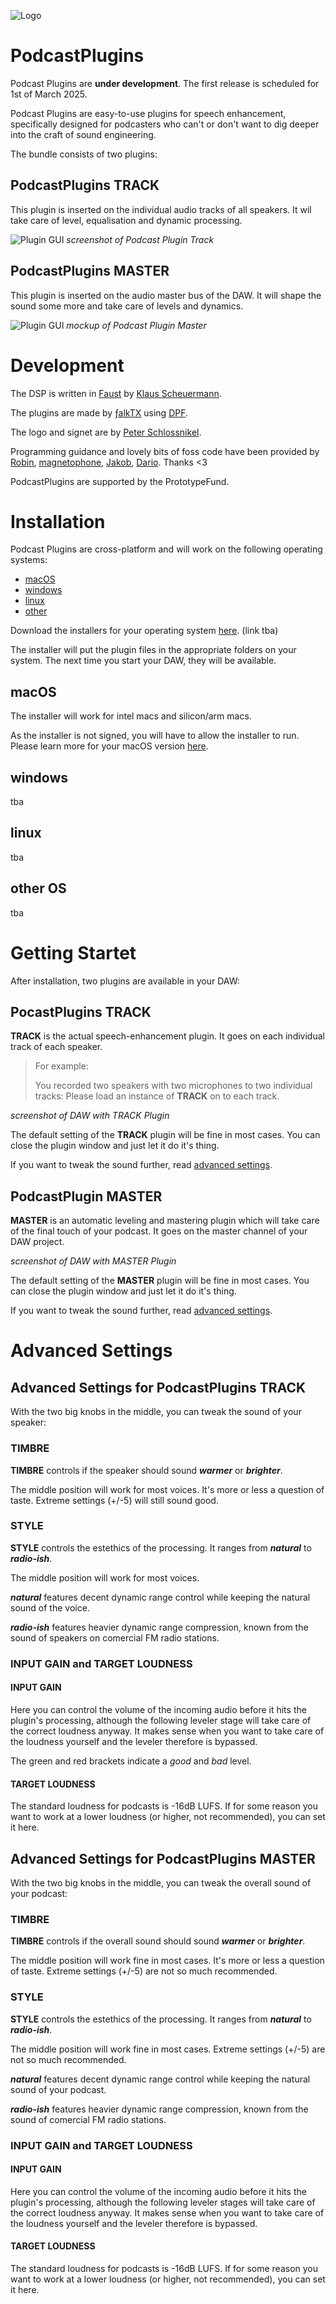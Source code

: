 ![Logo](./artwork/logo_podcast_plugins/track/logo_power_plugins_signet_black.png)


# PodcastPlugins
Podcast Plugins are **under development**. The first release is scheduled for 1st of March 2025.

Podcast Plugins are easy-to-use plugins for speech enhancement, specifically designed for podcasters who can't or don't want to dig deeper into the craft of sound engineering.

The bundle consists of two plugins:

## PodcastPlugins **TRACK**
This plugin is inserted on the individual audio tracks of all speakers. It wil take care of level, equalisation and dynamic processing.

![Plugin GUI](./gui/PodcastPluginTrack_screenshot.png) *screenshot of Podcast Plugin Track*


## PodcastPlugins **MASTER**
This plugin is inserted on the audio master bus of the DAW. It will shape the sound some more and take care of levels and dynamics.

![Plugin GUI](./gui/PodcastPlugin_Master_Mockup.png) *mockup of Podcast Plugin Master*

# Development
The DSP is written in [Faust](https://faust.grame.fr) by [Klaus Scheuermann](https://4ohm.de).

The plugins are made by [ƒalkTX](https://github.com/falkTX) using [DPF](https://github.com/DISTRHO/DPF).

The logo and signet are by [Peter Schlossnikel](https://petriografie.de).

Programming guidance and lovely bits of foss code have been provided by [Robin](https://github.com/x42), [magnetophone](https://github.com/magnetophon), [Jakob](https://gist.github.com/jkbd), [Dario](https://github.com/dariosanfilippo). Thanks <3

PodcastPlugins are supported by the PrototypeFund.

# Installation
Podcast Plugins are cross-platform and will work on the following operating systems:

- [macOS](#install_macos)
- [windows](#install_windows)
- [linux](#install_linux)
- [other](#install_other)

Download the installers for your operating system [here](https://github.com/trummerschlunk/PodcastPlugins/actions). (link tba)

The installer will put the plugin files in the appropriate folders on your system. The next time you start your DAW, they will be available.

## macOS
<a id="install_macos"></a>

The installer will work for intel macs and silicon/arm macs.

As the installer is not signed, you will have to allow the installer to run. Please learn more for your macOS version [here](https://support.apple.com/guide/mac-help/open-a-mac-app-from-an-unknown-developer-mh40616/15.0/mac/15.0).

## windows
<a id="install_windows"></a>
tba

## linux
<a id="install_linux"></a>
tba

## other OS
<a id="install_other"></a>
tba

# Getting Startet
After installation, two plugins are available in your DAW:

## PocastPlugins **TRACK**
**TRACK** is the actual speech-enhancement plugin. It goes on each individual track of each speaker.

> For example:
>
> You recorded two speakers with two microphones to two individual tracks:
> Please load an instance of **TRACK** on to each track.

*screenshot of DAW with TRACK Plugin*

The default setting of the **TRACK** plugin will be fine in most cases. You can close the plugin window and just let it do it's thing.

If you want to tweak the sound further, read [advanced settings](#advanced_settings).

## PodcastPlugin **MASTER**
**MASTER** is an automatic leveling and mastering plugin which will take care of the final touch of your podcast. It goes on the master channel of your DAW project.

*screenshot of DAW with MASTER Plugin*

The default setting of the **MASTER** plugin will be fine in most cases. You can close the plugin window and just let it do it's thing.

If you want to tweak the sound further, read [advanced settings](#advanced_settings).

# Advanced Settings

## Advanced Settings for PodcastPlugins **TRACK**

With the two big knobs in the middle, you can tweak the sound of your speaker:

### **TIMBRE**

**TIMBRE** controls if the speaker should sound ***warmer*** or ***brighter***.

The middle position will work for most voices. It's more or less a question of taste. Extreme settings (+/-5) will still sound good.

### **STYLE**
**STYLE** controls the estethics of the processing. It ranges from ***natural*** to ***radio-ish***.

The middle position will work for most voices.

***natural*** features decent dynamic range control while keeping the natural sound of the voice.

***radio-ish*** features heavier dynamic range compression, known from the sound of speakers on comercial FM radio stations.

### INPUT GAIN and TARGET LOUDNESS

#### INPUT GAIN
Here you can control the volume of the incoming audio before it hits the plugin's processing, although the following leveler stage will take care of the correct loudness anyway. It makes sense when you want to take care of the loudness yourself and the leveler therefore is bypassed.

The green and red brackets indicate a *good* and *bad* level.

#### TARGET LOUDNESS
The standard loudness for podcasts is -16dB LUFS. If for some reason you want to work at a lower loudness (or higher, not recommended), you can set it here.

## Advanced Settings for PodcastPlugins **MASTER**

With the two big knobs in the middle, you can tweak the overall sound of your podcast:

### **TIMBRE**

**TIMBRE** controls if the overall sound should sound ***warmer*** or ***brighter***.

The middle position will work fine in most cases. It's more or less a question of taste. Extreme settings (+/-5) are not so much recommended.

### **STYLE**
**STYLE** controls the estethics of the processing. It ranges from ***natural*** to ***radio-ish***. 

The middle position will work fine in most cases. Extreme settings (+/-5) are not so much recommended.

***natural*** features decent dynamic range control while keeping the natural sound of your podcast.

***radio-ish*** features heavier dynamic range compression, known from the sound of comercial FM radio stations.

### INPUT GAIN and TARGET LOUDNESS

#### INPUT GAIN
Here you can control the volume of the incoming audio before it hits the plugin's processing, although the following leveler stages will take care of the correct loudness anyway. It makes sense when you want to take care of the loudness yourself and the leveler therefore is bypassed.

#### TARGET LOUDNESS
The standard loudness for podcasts is -16dB LUFS. If for some reason you want to work at a lower loudness (or higher, not recommended), you can set it here.

